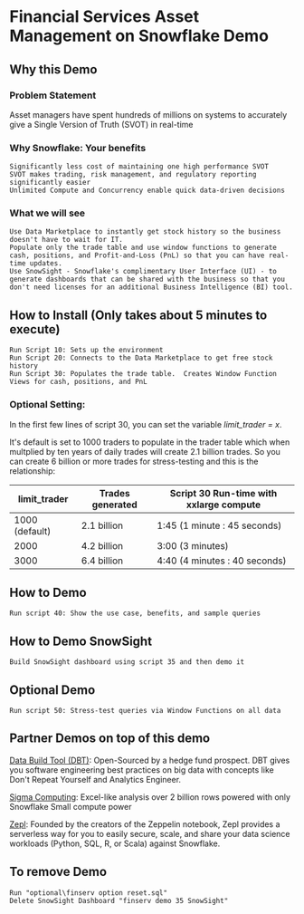 # Financial Services Asset Management on Snowflake Demo

## Why this Demo
### Problem Statement
Asset managers have spent hundreds of millions on systems to accurately give a Single Version of Truth (SVOT) in real-time

### Why Snowflake: Your benefits
    Significantly less cost of maintaining one high performance SVOT    
    SVOT makes trading, risk management, and regulatory reporting significantly easier
    Unlimited Compute and Concurrency enable quick data-driven decisions

### What we will see
    Use Data Marketplace to instantly get stock history so the business doesn't have to wait for IT.
    Populate only the trade table and use window functions to generate cash, positions, and Profit-and-Loss (PnL) so that you can have real-time updates.
    Use SnowSight - Snowflake's complimentary User Interface (UI) - to generate dashboards that can be shared with the business so that you don't need licenses for an additional Business Intelligence (BI) tool.

## How to Install (Only takes about 5 minutes to execute)
    Run Script 10: Sets up the environment
    Run Script 20: Connects to the Data Marketplace to get free stock history
    Run Script 30: Populates the trade table.  Creates Window Function Views for cash, positions, and PnL
    
### Optional Setting:
In the first few lines of script 30, you can set the variable *limit_trader = x*.

It's default is set to 1000 traders to populate in the trader table which when multplied by ten years of daily trades will create 2.1 billion trades.  So you can create 6 billion or more trades for stress-testing and this is the relationship:
    
limit_trader  | Trades generated | Script 30 Run-time with xxlarge compute
--------------|------------------|------------------------------
1000 (default)| 2.1 billion      | 1:45 (1 minute  : 45 seconds)
2000          | 4.2 billion      | 3:00 (3 minutes)
3000          | 6.4 billion      | 4:40 (4 minutes : 40 seconds)
    
## How to Demo
    Run script 40: Show the use case, benefits, and sample queries 

## How to Demo SnowSight
    Build SnowSight dashboard using script 35 and then demo it
    
## Optional Demo
    Run script 50: Stress-test queries via Window Functions on all data
    
## Partner Demos on top of this demo

[Data Build Tool (DBT)](https://github.com/ruwhite11/AssetManagement): Open-Sourced by a hedge fund prospect.  DBT gives you software engineering best practices on big data with concepts like Don't Repeat Yourself and Analytics Engineer.

[Sigma Computing](https://sigmacomputing.wistia.com/medias/w7ck8dugdp): Excel-like analysis over 2 billion rows powered with only Snowflake Small compute power

[Zepl](https://www.youtube.com/watch?v=PuY7LpklunM&feature=youtu.be): Founded by the creators of the Zeppelin notebook, Zepl provides a serverless way for you to easily secure, scale, and share your data science workloads (Python, SQL, R, or Scala) against Snowflake.
  
## To remove Demo
    Run "optional\finserv option reset.sql"
    Delete SnowSight Dashboard "finserv demo 35 SnowSight"
